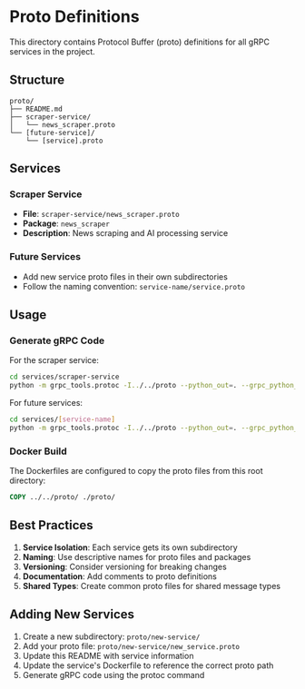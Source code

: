 # Proto Definitions

This directory contains Protocol Buffer (proto) definitions for all gRPC services in the project.

## Structure

```
proto/
├── README.md
├── scraper-service/
│   └── news_scraper.proto
└── [future-service]/
    └── [service].proto
```

## Services

### Scraper Service
- **File**: `scraper-service/news_scraper.proto`
- **Package**: `news_scraper`
- **Description**: News scraping and AI processing service

### Future Services
- Add new service proto files in their own subdirectories
- Follow the naming convention: `service-name/service.proto`

## Usage

### Generate gRPC Code

For the scraper service:
```bash
cd services/scraper-service
python -m grpc_tools.protoc -I../../proto --python_out=. --grpc_python_out=. ../../proto/scraper-service/news_scraper.proto
```

For future services:
```bash
cd services/[service-name]
python -m grpc_tools.protoc -I../../proto --python_out=. --grpc_python_out=. ../../proto/[service-name]/[service].proto
```

### Docker Build

The Dockerfiles are configured to copy the proto files from this root directory:
```dockerfile
COPY ../../proto/ ./proto/
```

## Best Practices

1. **Service Isolation**: Each service gets its own subdirectory
2. **Naming**: Use descriptive names for proto files and packages
3. **Versioning**: Consider versioning for breaking changes
4. **Documentation**: Add comments to proto definitions
5. **Shared Types**: Create common proto files for shared message types

## Adding New Services

1. Create a new subdirectory: `proto/new-service/`
2. Add your proto file: `proto/new-service/new_service.proto`
3. Update this README with service information
4. Update the service's Dockerfile to reference the correct proto path
5. Generate gRPC code using the protoc command 